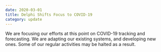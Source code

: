 ```yaml
---
date: 2020-03-01
title: Delphi Shifts Focus to COVID-19
category: update
---
```


We are focusing our efforts at this point on COVID-19 tracking and forecasting. We are adapting our existing systems, and developing new ones. Some of our regular activities may be halted as a result.
